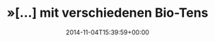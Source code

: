 ---
retweeted: false
source: <a href="http://twitter.com" rel="nofollow">Twitter Web Client</a>
entities:
  hashtags: []
  symbols: []
  user_mentions: []
  urls:
  - url: http://t.co/YobjGwiWjg
    expanded_url: http://www.amazon.de/DevaJal-Blau/dp/B006EHX55K/ref=pd_bxgy_toy_img_y
    display_url: amazon.de/DevaJal-Blau/d…
    indices:
    - '77'
    - '99'
display_text_range:
- '0'
- '99'
favorite_count: '0'
id_str: '529659327951683584'
truncated: false
retweet_count: '0'
id: '529659327951683584'
possibly_sensitive: false
created_at: Tue Nov 04 15:39:59 +0000 2014
favorited: false
full_text: "»[…] mit verschiedenen Bio-Tensoren und unabhängigen Personen nachgemessen.«"
lang: de
quote_url: http://www.amazon.de/DevaJal-Blau/dp/B006EHX55K/ref=pd_bxgy_toy_img_y
tags:
- pesos:twitter
date: '2014-11-04T15:39:59+00:00'
src: https://twitter.com/bascht/status/529659327951683584
original_url: https://twitter.com/bascht/status/529659327951683584
type: twitter_tweet
text: "»[…] mit verschiedenen Bio-Tensoren und unabhängigen Personen nachgemessen.«"
title: "»[…] mit verschiedenen Bio-Tens"

---